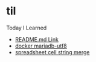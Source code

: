 # til
Today I Learned

- [README.md Link](170518/)
- [docker mariadb-utf8](170522)
- [spreadsheet cell string merge](170523)
